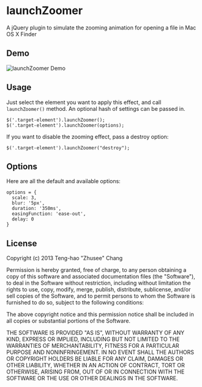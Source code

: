 launchZoomer
============

A jQuery plugin to simulate the zooming animation for opening a file in Mac OS X Finder

## Demo

![launchZoomer Demo](https://raw.github.com/dannvix/jquery-launchZoomer/add-demo-gif-to-readme/demo.gif)


## Usage

Just select the element you want to apply this effect, and call `launchZoomer()` method. An optional hash of settings can be passed in.

    $('.target-element').launchZoomer();
    $('.target-element').launchZoomer(options);

If you want to disable the zooming effect, pass a destroy option:

    $('.target-element').launchZoomer("destroy");

## Options

Here are all the default and available options:

    options = {
      scale: 3,
      blur: '5px',
      duration: '350ms',
      easingFunction: 'ease-out',
      delay: 0
    }

## License

Copyright (c) 2013 Teng-hao "Zhusee" Chang

Permission is hereby granted, free of charge, to any person obtaining a copy of this software and associated documentation files (the "Software"), to deal in the Software without restriction, including without limitation the rights to use, copy, modify, merge, publish, distribute, sublicense, and/or sell copies of the Software, and to permit persons to whom the Software is furnished to do so, subject to the following conditions:

The above copyright notice and this permission notice shall be included in all copies or substantial portions of the Software.

THE SOFTWARE IS PROVIDED "AS IS", WITHOUT WARRANTY OF ANY KIND, EXPRESS OR IMPLIED, INCLUDING BUT NOT LIMITED TO THE WARRANTIES OF MERCHANTABILITY, FITNESS FOR A PARTICULAR PURPOSE AND NONINFRINGEMENT. IN NO EVENT SHALL THE AUTHORS OR COPYRIGHT HOLDERS BE LIABLE FOR ANY CLAIM, DAMAGES OR OTHER LIABILITY, WHETHER IN AN ACTION OF CONTRACT, TORT OR OTHERWISE, ARISING FROM, OUT OF OR IN CONNECTION WITH THE SOFTWARE OR THE USE OR OTHER DEALINGS IN THE SOFTWARE.
